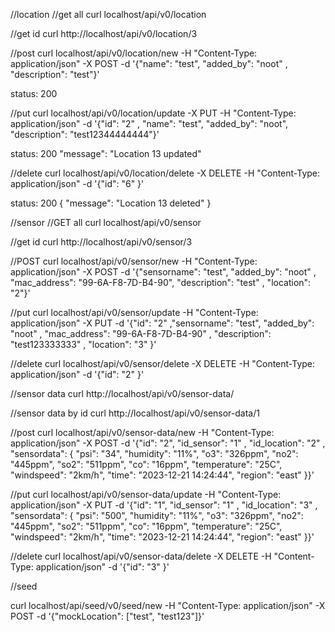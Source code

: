 //location
//get all
curl localhost/api/v0/location

//get id
curl http://localhost/api/v0/location/3

//post
curl localhost/api/v0/location/new -H "Content-Type: application/json" -X POST -d '{"name": "test", "added_by": "noot" , "description": "test"}'

status: 200 

//put
curl localhost/api/v0/location/update -X PUT -H "Content-Type: application/json" -d '{"id": "2" , "name": "test", "added_by": "noot", "description": "test12344444444"}'

  status: 200 
  "message": "Location 13 updated"

//delete
curl localhost/api/v0/location/delete -X DELETE -H "Content-Type: application/json" -d '{"id": "6" }'

status: 200
{
  "message": "Location 13 deleted"
}

//sensor
//GET all
curl localhost/api/v0/sensor

//get id
curl http://localhost/api/v0/sensor/3

//POST
curl localhost/api/v0/sensor/new -H "Content-Type: application/json" -X POST -d '{"sensorname": "test", "added_by": "noot" , "mac_address": "99-6A-F8-7D-B4-90", "description": "test" , "location": "2"}'

//put
curl localhost/api/v0/sensor/update -H "Content-Type: application/json" -X PUT -d '{"id": "2" ,"sensorname": "test", "added_by": "noot" , "mac_address": "99-6A-F8-7D-B4-90" , "description": "test123333333" , "location": "3" }'

//delete
curl localhost/api/v0/sensor/delete -X DELETE -H "Content-Type: application/json" -d '{"id": "2" }'

//sensor data
curl http://localhost/api/v0/sensor-data/

//sensor data by id 
curl http://localhost/api/v0/sensor-data/1


//post 
curl localhost/api/v0/sensor-data/new -H "Content-Type: application/json" -X POST -d '{"id": "2", "id_sensor": "1" , "id_location": "2" , "sensordata": { 
  "psi": "34",
  "humidity": "11%",
  "o3": "326ppm",
  "no2": "445ppm",
  "so2": "511ppm",
  "co": "16ppm",
  "temperature": "25C",
  "windspeed": "2km/h",
  "time": "2023-12-21 14:24:44",
  "region": "east"
}}'

//put 
curl localhost/api/v0/sensor-data/update -H "Content-Type: application/json" -X PUT -d '{"id": "1", "id_sensor": "1" , "id_location": "3" , "sensordata": { 
  "psi": "500",
  "humidity": "11%",
  "o3": "326ppm",
  "no2": "445ppm",
  "so2": "511ppm",
  "co": "16ppm",
  "temperature": "25C",
  "windspeed": "2km/h",
  "time": "2023-12-21 14:24:44",
  "region": "east"
}}'

//delete 
curl localhost/api/v0/sensor-data/delete -X DELETE -H "Content-Type: application/json" -d '{"id": "3" }'

//seed 

curl localhost/api/seed/v0/seed/new -H "Content-Type: application/json" -X POST -d '{"mockLocation": ["test", "test123"]}'

